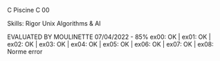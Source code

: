 C Piscine C 00

Skills:
Rigor
Unix
Algorithms & AI


EVALUATED BY MOULINETTE 07/04/2022 - 85%
ex00: OK | ex01: OK | ex02: OK | ex03: OK | ex04: OK | ex05: OK | ex06: OK | ex07: OK | ex08: Norme error
